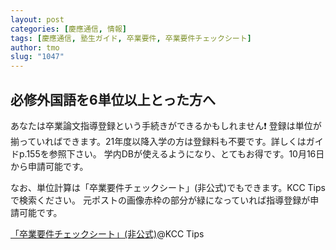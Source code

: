 ```yaml
---
layout: post
categories: [慶應通信, 情報]
tags: [慶應通信, 塾生ガイド, 卒業要件, 卒業要件チェックシート]
author: tmo
slug: "1047"
---
```

## 必修外国語を6単位以上とった方へ
あなたは卒業論文指導登録という手続きができるかもしれません❗️
登録は単位が揃っていればできます。21年度以降入学の方は登録料も不要です。詳しくはガイドp.155を参照下さい。
学内DBが使えるようになり、とてもお得です。10月16日から申請可能です。

なお、単位計算は「卒業要件チェックシート」(非公式)でもできます。KCC Tips で検索ください。
元ポストの画像赤枠の部分が緑になっていれば指導登録が申請可能です。

[「卒業要件チェックシート」(非公式)](https://tmo1031.github.io/kcc-tips/)@KCC Tips
